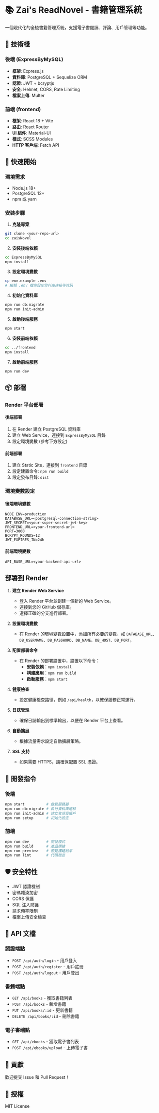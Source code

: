 # 📚 Zai's ReadNovel - 書籍管理系統

一個現代化的全棧書籍管理系統，支援電子書閱讀、評論、用戶管理等功能。

## 🌟 技術棧

### 後端 (ExpressByMySQL)
- **框架**: Express.js
- **資料庫**: PostgreSQL + Sequelize ORM
- **認證**: JWT + bcryptjs
- **安全**: Helmet, CORS, Rate Limiting
- **檔案上傳**: Multer

### 前端 (frontend)
- **框架**: React 18 + Vite
- **路由**: React Router
- **UI 組件**: Material-UI
- **樣式**: SCSS Modules
- **HTTP 客戶端**: Fetch API

## 🚀 快速開始

### 環境需求
- Node.js 18+
- PostgreSQL 12+
- npm 或 yarn

### 安裝步驟

1. **克隆專案**
```bash
git clone <your-repo-url>
cd zaisNovel
```

2. **安裝後端依賴**
```bash
cd ExpressByMySQL
npm install
```

3. **設定環境變數**
```bash
cp env.example .env
# 編輯 .env 檔案設定資料庫連接等資訊
```

4. **初始化資料庫**
```bash
npm run db:migrate
npm run init-admin
```

5. **啟動後端服務**
```bash
npm start
```

6. **安裝前端依賴**
```bash
cd ../frontend
npm install
```

7. **啟動前端服務**
```bash
npm run dev
```

## 📦 部署

### Render 平台部署

#### 後端部署
1. 在 Render 建立 PostgreSQL 資料庫
2. 建立 Web Service，連接到 `ExpressByMySQL` 目錄
3. 設定環境變數 (參考下方設定)

#### 前端部署
1. 建立 Static Site，連接到 `frontend` 目錄
2. 設定建置命令: `npm run build`
3. 設定發布目錄: `dist`

### 環境變數設定

#### 後端環境變數
```env
NODE_ENV=production
DATABASE_URL=<postgresql-connection-string>
JWT_SECRET=<your-super-secret-jwt-key>
FRONTEND_URL=<your-frontend-url>
PORT=3000
BCRYPT_ROUNDS=12
JWT_EXPIRES_IN=24h
```

#### 前端環境變數
```env
API_BASE_URL=<your-backend-api-url>
```

## 部署到 Render

1. **建立 Render Web Service**
   - 登入 Render 平台並創建一個新的 Web Service。
   - 連接到您的 GitHub 儲存庫。
   - 選擇正確的分支進行部署。

2. **設置環境變數**
   - 在 Render 的環境變數設置中，添加所有必要的變數，如 `DATABASE_URL`、`DB_USERNAME`、`DB_PASSWORD`、`DB_NAME`、`DB_HOST`、`DB_PORT`。

3. **配置部署命令**
   - 在 Render 的部署設置中，設置以下命令：
     - **安裝依賴**：`npm install`
     - **構建應用**：`npm run build`
     - **啟動服務**：`npm start`

4. **健康檢查**
   - 設定健康檢查路徑，例如 `/api/health`，以確保服務正常運行。

5. **日誌管理**
   - 確保日誌輸出到標準輸出，以便在 Render 平台上查看。

6. **自動擴展**
   - 根據流量需求設定自動擴展策略。

7. **SSL 支持**
   - 如果需要 HTTPS，請確保配置 SSL 憑證。

## 🔧 開發指令

### 後端
```bash
npm start          # 啟動服務器
npm run db:migrate # 執行資料庫遷移
npm run init-admin # 建立管理員帳戶
npm run setup      # 初始化設定
```

### 前端
```bash
npm run dev        # 開發模式
npm run build      # 產品構建
npm run preview    # 預覽構建結果
npm run lint       # 代碼檢查
```

## 🛡️ 安全特性

- JWT 認證機制
- 密碼雜湊加密
- CORS 保護
- SQL 注入防護
- 請求頻率限制
- 檔案上傳安全檢查

## 📄 API 文檔

### 認證端點
- `POST /api/auth/login` - 用戶登入
- `POST /api/auth/register` - 用戶註冊
- `POST /api/auth/logout` - 用戶登出

### 書籍端點
- `GET /api/books` - 獲取書籍列表
- `POST /api/books` - 新增書籍
- `PUT /api/books/:id` - 更新書籍
- `DELETE /api/books/:id` - 刪除書籍

### 電子書端點
- `GET /api/ebooks` - 獲取電子書列表
- `POST /api/ebooks/upload` - 上傳電子書

## 🤝 貢獻

歡迎提交 Issue 和 Pull Request！

## 📝 授權

MIT License